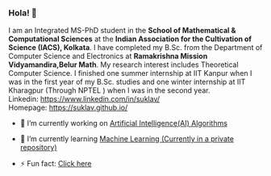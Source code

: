 ### Hola! 👋

I am an Integrated MS-PhD student in the <b> School of Mathematical & Computational Sciences</b> at the <b>Indian Association for the Cultivation of Science (IACS), Kolkata</b>. I have completed my B.Sc. from the Department of Computer Science and Electronics at <b>Ramakrishna Mission Vidyamandira,Belur Math</b>. My research interest includes Theoretical Computer Science. 
I finished one summer internship at IIT Kanpur when I was in the first year of my B.Sc. studies and one winter internship at IIT Kharagpur (Through NPTEL ) when I was in the second year. 
<br>
Linkedin: https://www.linkedin.com/in/suklav/ <br>
Homepage: https://suklav.github.io/


- 🔭 I’m currently working on [Artificial Intelligence(AI) Algorithms](https://github.com/suklav/AI)
- 🌱 I’m currently learning [Machine Learning (Currently in a private repository)](https://github.com/suklav/Machine-Learning)

- ⚡ Fun fact: [Click here](https://github.com/suklav/Small-projects)



<!--
**suklav/suklav** is a ✨ _special_ ✨ repository because its `README.md` (this file) appears on your GitHub profile.

Here are some ideas to get you started:

- 🔭 I’m currently working on ...
- 🌱 I’m currently learning ...
- 👯 I’m looking to collaborate on ...
- 🤔 I’m looking for help with ...
- 💬 Ask me about ...
- 📫 How to reach me: ...
- 😄 Pronouns: ...
- ⚡ Fun fact: ...
-->
